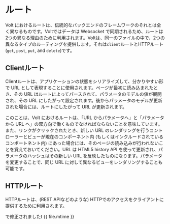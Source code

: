 # ルート

Volt におけるルートは、伝統的なバックエンドのフレームワークのそれとは全く異なるものです。Voltではデータは Websocket で同期されるため、ルートは2つの異なる理由のために利用されます。Voltは、同一のファイルの中で、2つの異なるタイプのルーティングを提供します。それは```client```ルートとHTTPルート(```get```, ```post```, ```put```, and ```delete```)です。

## Clientルート

Clientルートは、アプリケーションの状態をシリアライズして、分かりやすい形で URL として表現することに使用されます。ページが最初に読み込まれたとき、その URL はルートによってパースされて、パラメータのモデルの値が展開され、その URL にしたがって設定されます。後からパラメータのモデルが更新された場合には、ルートにしたがって URL が更新されます。

このことは、Volt におけるルートは、「URL からパラメータへ」と「パラメータから URL へ」の双方向で働くものでなければならないことを意味しています。また、リンクがクリックされたとき、新しい URL のレンダリングを行うコントローラーとビューが現在のコンポーネント内 (もしくはインクルードされているコンポートネント内) にあった場合には、そのページの読み込みが行われないことを覚えておいてください。URL は HTML5 history API を使って更新され、パラメータのハッシュはその新しい URL を反映したものになります。パラメータを変更することで、同じ URL に対して異なるビューをレンダリングすることも可能です。

## HTTPルート

HTTPルートは、(REST APIなどのような) HTTPでのアクセスをクライアントに提供するために利用されます。

で修正されましたt {{ file.mtime }}
